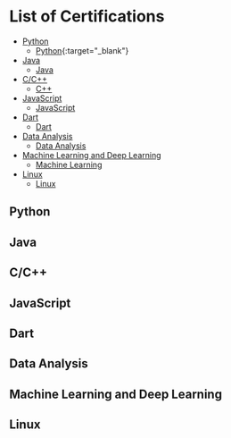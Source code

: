 # List of Certifications
* [Python](#python)
  * [Python](https://drive.google.com/file/d/1KWI5b35ep0Vzgky4nL7FfuGwvxgP9Wnw/view?usp=sharing){:target="\_blank"}
* [Java](#java)
  * <a href="https://google.com" target="_blank" rel=" noopener noreferrer">Java</a>
* [C/C++](#cc)
  * [C++](#cp)
* [JavaScript](#javascript)
  * [JavaScript](#js)
* [Dart](#dart)
  * [Dart](#d)
* [Data Analysis](#data-analysis)
  * [Data Analysis](#da)
* [Machine Learning and Deep Learning](#machine-learning-and-deep-learning)
  * [Machine Learning](#machine-learning)
* [Linux](#linux)
  * [Linux](#l)


## Python

## Java

## C/C++

## JavaScript

## Dart

## Data Analysis <a name="data-analysis"></a>

## Machine Learning and Deep Learning

## Linux
